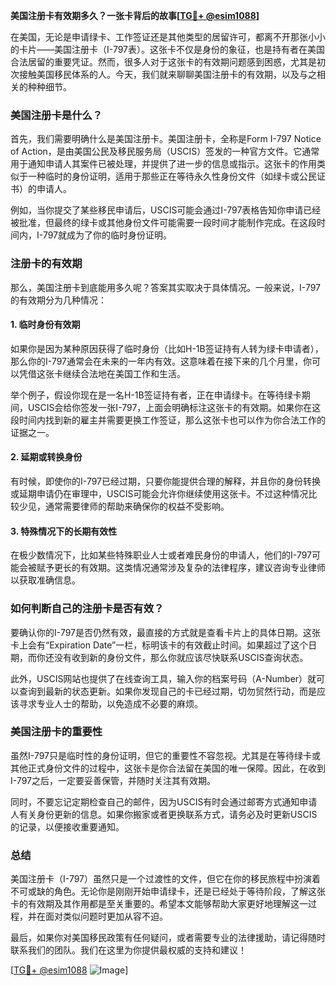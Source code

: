 **美国注册卡有效期多久？一张卡背后的故事[[TG💪+ @esim1088](https://t.me/s/esim1088)]**

在美国，无论是申请绿卡、工作签证还是其他类型的居留许可，都离不开那张小小的卡片——美国注册卡（I-797表）。这张卡不仅是身份的象征，也是持有者在美国合法居留的重要凭证。然而，很多人对于这张卡的有效期问题感到困惑，尤其是初次接触美国移民体系的人。今天，我们就来聊聊美国注册卡的有效期，以及与之相关的种种细节。

### 美国注册卡是什么？

首先，我们需要明确什么是美国注册卡。美国注册卡，全称是Form I-797 Notice of Action，是由美国公民及移民服务局（USCIS）签发的一种官方文件。它通常用于通知申请人其案件已被处理，并提供了进一步的信息或指示。这张卡的作用类似于一种临时的身份证明，适用于那些正在等待永久性身份文件（如绿卡或公民证书）的申请人。

例如，当你提交了某些移民申请后，USCIS可能会通过I-797表格告知你申请已经被批准，但最终的绿卡或其他身份文件可能需要一段时间才能制作完成。在这段时间内，I-797就成为了你的临时身份证明。

### 注册卡的有效期

那么，美国注册卡到底能用多久呢？答案其实取决于具体情况。一般来说，I-797的有效期分为几种情况：

#### 1. 临时身份有效期
如果你是因为某种原因获得了临时身份（比如H-1B签证持有人转为绿卡申请者），那么你的I-797通常会在未来的一年内有效。这意味着在接下来的几个月里，你可以凭借这张卡继续合法地在美国工作和生活。

举个例子，假设你现在是一名H-1B签证持有者，正在申请绿卡。在等待绿卡期间，USCIS会给你签发一张I-797，上面会明确标注这张卡的有效期。如果你在这段时间内找到新的雇主并需要更换工作签证，那么这张卡也可以作为你合法工作的证据之一。

#### 2. 延期或转换身份
有时候，即使你的I-797已经过期，只要你能提供合理的解释，并且你的身份转换或延期申请仍在审理中，USCIS可能会允许你继续使用这张卡。不过这种情况比较少见，通常需要律师的帮助来确保你的权益不受影响。

#### 3. 特殊情况下的长期有效性
在极少数情况下，比如某些特殊职业人士或者难民身份的申请人，他们的I-797可能会被赋予更长的有效期。这类情况通常涉及复杂的法律程序，建议咨询专业律师以获取准确信息。

### 如何判断自己的注册卡是否有效？

要确认你的I-797是否仍然有效，最直接的方式就是查看卡片上的具体日期。这张卡上会有“Expiration Date”一栏，标明该卡的有效截止时间。如果超过了这个日期，而你还没有收到新的身份文件，那么你就应该尽快联系USCIS查询状态。

此外，USCIS网站也提供了在线查询工具，输入你的档案号码（A-Number）就可以查询到最新的状态更新。如果你发现自己的卡已经过期，切勿贸然行动，而是应该寻求专业人士的帮助，以免造成不必要的麻烦。

### 美国注册卡的重要性

虽然I-797只是临时性的身份证明，但它的重要性不容忽视。尤其是在等待绿卡或其他正式身份文件的过程中，这张卡是你合法留在美国的唯一保障。因此，在收到I-797之后，一定要妥善保管，并随时关注其有效期。

同时，不要忘记定期检查自己的邮件，因为USCIS有时会通过邮寄方式通知申请人有关身份更新的信息。如果你搬家或者更换联系方式，请务必及时更新USCIS的记录，以便接收重要通知。

### 总结

美国注册卡（I-797）虽然只是一个过渡性的文件，但它在你的移民旅程中扮演着不可或缺的角色。无论你是刚刚开始申请绿卡，还是已经处于等待阶段，了解这张卡的有效期及其作用都是至关重要的。希望本文能够帮助大家更好地理解这一过程，并在面对类似问题时更加从容不迫。

最后，如果你对美国移民政策有任何疑问，或者需要专业的法律援助，请记得随时联系我们的团队。我们在这里为你提供最权威的支持和建议！

[[TG💪+ @esim1088](https://t.me/s/esim1088) ![Image](https://i.postimg.cc/4NQfJmqS/Snipaste-2025-05-13-00-14-12.png)]